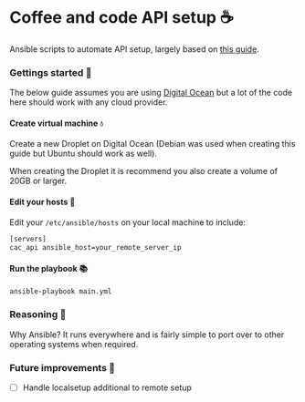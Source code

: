 # Coffee and code API setup ☕

Ansible scripts to automate API setup, largely based on [this guide](https://www.digitalocean.com/community/tutorials/how-to-use-ansible-to-automate-initial-server-setup-on-ubuntu-22-04).

### Gettings started 🚀

The below guide assumes you are using [Digital Ocean](https://www.digitalocean.com/) but a lot of the code here should work with any cloud provider.

#### Create virtual machine 💧

Create a new Droplet on Digital Ocean (Debian was used when creating this guide but Ubuntu should work as well).

When creating the Droplet it is recommend you also create a volume of 20GB or larger.

#### Edit your hosts 📝

Edit your `/etc/ansible/hosts` on your local machine to include:

```sh
[servers]
cac_api ansible_host=your_remote_server_ip
```

#### Run the playbook 📚

```sh
ansible-playbook main.yml
```

### Reasoning 🤔

Why Ansible? It runs everywhere and is fairly simple to port over to other operating systems when required.

### Future improvements 🔮

- [ ] Handle localsetup additional to remote setup
